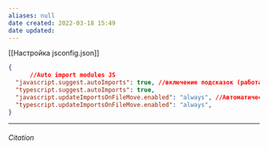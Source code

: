 ```yaml
---
aliases: null
date created: 2022-03-18 15:49
date updated:
---
```


[[Настройка jsconfig.json]]

```json
{
	  //Auto import modules JS
  "javascript.suggest.autoImports": true, //включение подсказок (работает по умолчанию)
  "typescript.suggest.autoImports": true,
  "javascript.updateImportsOnFileMove.enabled": "always", //Автоматическая замена путей (по умолчанию будет спрашивать)
  "typescript.updateImportsOnFileMove.enabled": "always",
}
```

---

###### Citation

